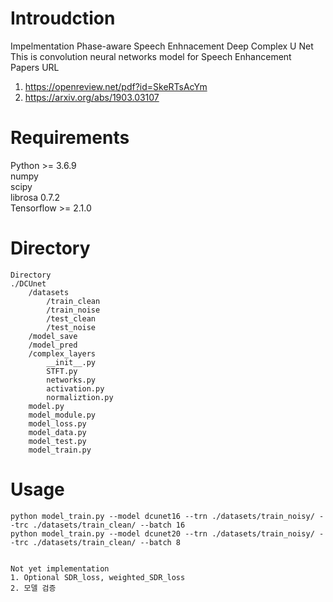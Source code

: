 # Introudction
Impelmentation Phase-aware Speech Enhnacement Deep Complex U Net  
This is convolution neural networks model for Speech Enhancement  
Papers URL
1. https://openreview.net/pdf?id=SkeRTsAcYm  
2. https://arxiv.org/abs/1903.03107  
#
# Requirements
Python >= 3.6.9  
numpy  
scipy  
librosa 0.7.2  
Tensorflow >= 2.1.0  
#  
# Directory  
```
Directory
./DCUnet
    /datasets
        /train_clean
        /train_noise
        /test_clean
        /test_noise
    /model_save
    /model_pred
    /complex_layers
        __init__.py
        STFT.py
        networks.py
        activation.py
        normaliztion.py
    model.py
    model_module.py
    model_loss.py
    model_data.py
    model_test.py
    model_train.py
```
#
# Usage
```
python model_train.py --model dcunet16 --trn ./datasets/train_noisy/ --trc ./datasets/train_clean/ --batch 16
python model_train.py --model dcunet20 --trn ./datasets/train_noisy/ --trc ./datasets/train_clean/ --batch 8


Not yet implementation
1. Optional SDR_loss, weighted_SDR_loss
2. 모델 검증
```
